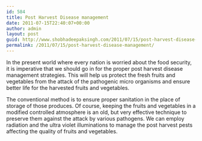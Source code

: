 ```yaml
---
id: 584
title: Post Harvest Disease management
date: 2011-07-15T22:40:07+00:00
author: admin
layout: post
guid: http://www.shobhadeepaksingh.com/2011/07/15/post-harvest-disease-management/
permalink: /2011/07/15/post-harvest-disease-management/
---
```

In the present world where every nation is worried about the food security, it is imperative that we should go in for the proper post harvest disease management strategies. This will help us protect the fresh fruits and vegetables from the attack of the pathogenic micro organisms and ensure better life for the harvested fruits and vegetables.

The conventional method is to ensure proper sanitation in the place of storage of those produces. Of course, keeping the fruits and vegetables in a modified controlled atmosphere is an old, but very effective technique to preserve them against the attack by various pathogens. We can employ radiation and the ultra violet illuminations to manage the post harvest pests affecting the quality of fruits and vegetables.